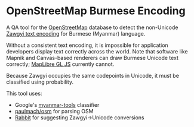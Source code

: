 # OpenStreetMap Burmese Encoding

A QA tool for the [OpenStreetMap](http://openstreetmap.org) database to detect the non-Unicode [Zawgyi text encoding](https://en.wikipedia.org/wiki/Zawgyi_font) for Burmese (Myanmar) language.

Without a consistent text encoding, it is impossible for application developers display text correctly across the world. Note that software like Mapnik and Canvas-based renderers can draw Burmese Unicode text correctly; [MapLibre GL JS](https://github.com/wipfli/about-text-rendering-in-maplibre) currently cannot.

Because Zawgyi occupies the same codepoints in Unicode, it must be classified using probability.

This tool uses:

* Google's [myanmar-tools](https://github.com/google/myanmar-tools) classifier
* [paulmach/osm](https://github.com/paulmach/osm) for parsing OSM
* [Rabbit](github.com/Rabbit-Converter/Rabbit-Go) for suggesting Zawgyi->Unicode conversions
